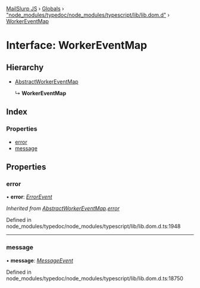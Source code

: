 [MailSlurp JS](../README.md) › [Globals](../globals.md) › ["node_modules/typedoc/node_modules/typescript/lib/lib.dom.d"](../modules/_node_modules_typedoc_node_modules_typescript_lib_lib_dom_d_.md) › [WorkerEventMap](_node_modules_typedoc_node_modules_typescript_lib_lib_dom_d_.workereventmap.md)

# Interface: WorkerEventMap

## Hierarchy

* [AbstractWorkerEventMap](_node_modules_typedoc_node_modules_typescript_lib_lib_dom_d_.abstractworkereventmap.md)

  ↳ **WorkerEventMap**

## Index

### Properties

* [error](_node_modules_typedoc_node_modules_typescript_lib_lib_dom_d_.workereventmap.md#error)
* [message](_node_modules_typedoc_node_modules_typescript_lib_lib_dom_d_.workereventmap.md#message)

## Properties

###  error

• **error**: *[ErrorEvent](_node_modules_typedoc_node_modules_typescript_lib_lib_dom_d_.errorevent.md)*

*Inherited from [AbstractWorkerEventMap](_node_modules_typedoc_node_modules_typescript_lib_lib_dom_d_.abstractworkereventmap.md).[error](_node_modules_typedoc_node_modules_typescript_lib_lib_dom_d_.abstractworkereventmap.md#error)*

Defined in node_modules/typedoc/node_modules/typescript/lib/lib.dom.d.ts:1948

___

###  message

• **message**: *[MessageEvent](_node_modules_typedoc_node_modules_typescript_lib_lib_dom_d_.messageevent.md)*

Defined in node_modules/typedoc/node_modules/typescript/lib/lib.dom.d.ts:18750
